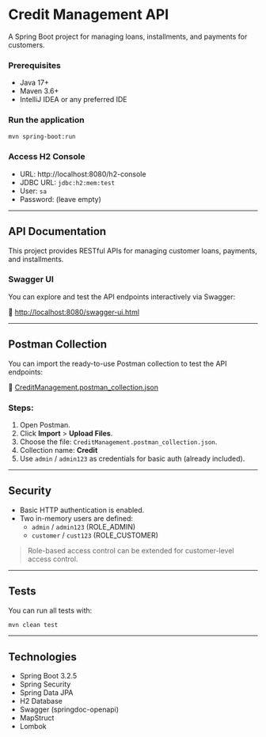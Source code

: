 # Credit Management API

A Spring Boot project for managing loans, installments, and payments for customers.

### Prerequisites

- Java 17+
- Maven 3.6+
- IntelliJ IDEA or any preferred IDE

### Run the application

```bash
mvn spring-boot:run
```

### Access H2 Console

- URL: http://localhost:8080/h2-console
- JDBC URL: `jdbc:h2:mem:test`
- User: `sa`
- Password: (leave empty)

---

##  API Documentation

This project provides RESTful APIs for managing customer loans, payments, and installments.

###  Swagger UI

You can explore and test the API endpoints interactively via Swagger:

🔗 [http://localhost:8080/swagger-ui.html](http://localhost:8080/swagger-ui.html)

---

##  Postman Collection

You can import the ready-to-use Postman collection to test the API endpoints:

📄 [CreditManagement.postman_collection.json](./CreditManagement.postman_collection.json)


### Steps:

1. Open Postman.
2. Click **Import** > **Upload Files**.
3. Choose the file: `CreditManagement.postman_collection.json`.
4. Collection name: **Credit**
5. Use `admin` / `admin123` as credentials for basic auth (already included).

---

##  Security

- Basic HTTP authentication is enabled.
- Two in-memory users are defined:
  - `admin` / `admin123` (ROLE_ADMIN)
  - `customer` / `cust123` (ROLE_CUSTOMER)

> Role-based access control can be extended for customer-level access control.

---

##  Tests

You can run all tests with:

```bash
mvn clean test
```

---

##  Technologies

- Spring Boot 3.2.5
- Spring Security
- Spring Data JPA
- H2 Database
- Swagger (springdoc-openapi)
- MapStruct
- Lombok